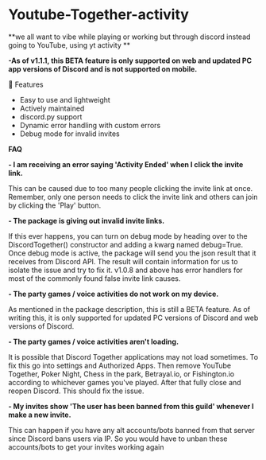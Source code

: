 # Youtube-Together-activity
**we all want to vibe while playing or working but through discord instead going to YouTube, using yt activity **



**-As of v1.1.1, this BETA feature is only supported on web and updated PC app versions of Discord and is not supported on mobile.**

🔑 Features
- Easy to use and lightweight
- Actively maintained
- discord.py support
- Dynamic error handling with custom errors
- Debug mode for invalid invites


**FAQ**


**- I am receiving an error saying 'Activity Ended' when I click the invite link.**

This can be caused due to too many people clicking the invite link at once. Remember, only one person needs to click the invite link and others can join by clicking the 'Play' button.


**- The package is giving out invalid invite links.**

If this ever happens, you can turn on debug mode by heading over to the DiscordTogether() constructor and adding a kwarg named debug=True. Once debug mode is active, the package will send you the json result that it receives from Discord API. The result will contain information for us to isolate the issue and try to fix it. v1.0.8 and above has error handlers for most of the commonly found false invite link causes.


**- The party games / voice activities do not work on my device.**

As mentioned in the package description, this is still a BETA feature. As of writing this, it is only supported for updated PC versions of Discord and web versions of Discord.


**- The party games / voice activities aren't loading.**

It is possible that Discord Together applications may not load sometimes. To fix this go into settings and Authorized Apps. Then remove YouTube Together, Poker Night, Chess in the park, Betrayal.io, or Fishington.io according to whichever games you've played. After that fully close and reopen Discord. This should fix the issue.


**- My invites show 'The user has been banned from this guild' whenever I make a new invite.**

This can happen if you have any alt accounts/bots banned from that server since Discord bans users via IP. So you would have to unban these accounts/bots to get your invites working again
